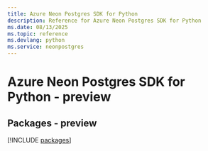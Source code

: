 ```yaml
---
title: Azure Neon Postgres SDK for Python
description: Reference for Azure Neon Postgres SDK for Python
ms.date: 08/13/2025
ms.topic: reference
ms.devlang: python
ms.service: neonpostgres
---
```

# Azure Neon Postgres SDK for Python - preview
## Packages - preview
[!INCLUDE [packages](neon-postgres-index.md)]